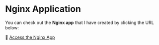 # Nginx Application

You can check out the **Nginx app** that I have created by clicking the URL below:

🔗 [Access the Nginx App](http://48.217.8.171/)
